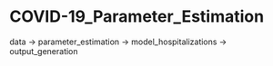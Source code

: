 # COVID-19_Parameter_Estimation

data -> parameter_estimation -> model_hospitalizations -> output_generation
